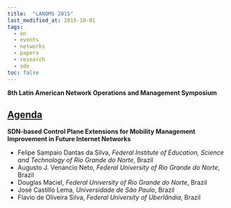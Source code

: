 ```yaml
---
title:  "LANOMS 2015"
last_modified_at: 2015-10-01
tags:
  - en
  - events
  - networks
  - papers
  - research
  - sdn
toc: false
---
```


**8th Latin American Network Operations and Management Symposium**

## [Agenda](http://www.lanoms.org/2015/17.html)


**SDN-based Control Plane Extensions for Mobility Management Improvement in Future Internet Networks**
 - Felipe Sampaio Dantas da Silva, *Federal Institute of Education, Science and Technology of Rio Grande do Norte*, Brazil
 - Augusto J. Venancio Neto, *Federal University of Rio Grande do Norte*, Brazil
 - Douglas Maciel, *Federal University of Rio Grande do Norte*, Brazil
 - José Castillo Lema, *Universidade de São Paulo*, Brazil
 - Flavio de Oliveira Silva, *Federal University of Uberlândia*, Brazil


